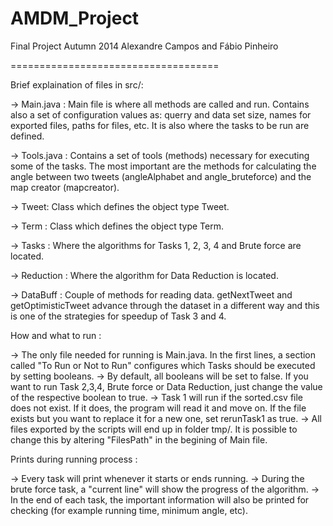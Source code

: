 AMDM_Project
====================================

Final Project Autumn 2014
Alexandre Campos and Fábio Pinheiro

====================================

Brief explaination of files in src/:

 -> Main.java : Main file is where all methods are called and run. Contains also a set of configuration values as: querry and data set size, names for exported files, paths for files, etc. It is also where the tasks to be run are defined.

 -> Tools.java : Contains a set of tools (methods) necessary for executing some of the tasks. The most important are the methods for calculating the angle between two tweets (angleAlphabet and angle_bruteforce) and the map creator (mapcreator).

 -> Tweet: Class which defines the object type Tweet.

 -> Term : Class which defines the object type Term.

 -> Tasks : Where the algorithms for Tasks 1, 2, 3, 4 and Brute force are located.

 -> Reduction : Where the algorithm for Data Reduction is located.

 -> DataBuff : Couple of methods for reading data. getNextTweet and getOptimisticTweet advance through the dataset in a different way and this is one of the strategies for speedup of Task 3 and 4.


How and what to run :

 -> The only file needed for running is Main.java. In the first lines, a section called "To Run or Not to Run" configures which Tasks should be executed by setting booleans.
 -> By default, all booleans will be set to false. If you want to run Task 2,3,4, Brute force or Data Reduction, just change the value of the respective boolean to true.
 -> Task 1 will run if the sorted.csv file does not exist. If it does, the program will read it and move on. If the file exists but you want to replace it for a new one, set rerunTask1 as true.
 -> All files exported by the scripts will end up in folder tmp/. It is possible to change this by altering "FilesPath" in the begining of Main file.


Prints during running process :

 -> Every task will print whenever it starts or ends running.
 -> During the brute force task, a "current line" will show the progress of the algorithm.
 -> In the end of each task, the important information will also be printed for checking (for example running time, minimum angle, etc).